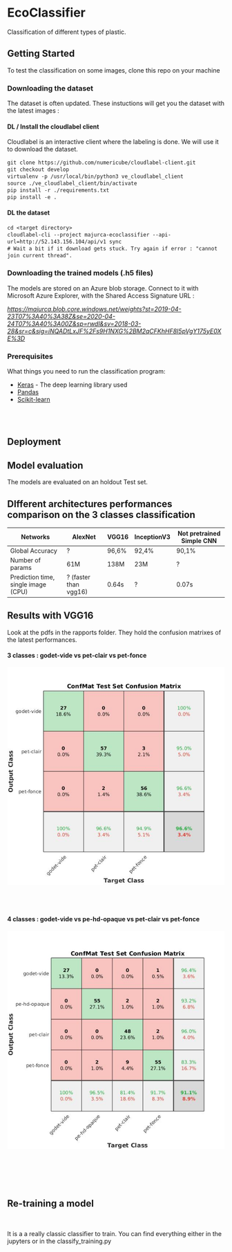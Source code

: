 # EcoClassifier

Classification of different types of plastic.

## Getting Started


To test the classification on some images, clone this repo on your machine


### Downloading the dataset

The dataset is often updated. These instuctions will get you the dataset with the latest images :

#### DL / Install the cloudlabel client

Cloudlabel is an interactive client where the labeling is done. We will use it to download the dataset.

```
git clone https://github.com/numericube/cloudlabel-client.git
git checkout develop
virtualenv -p /usr/local/bin/python3 ve_cloudlabel_client
source ./ve_cloudlabel_client/bin/activate
pip install -r ./requirements.txt
pip install -e .
```

#### DL the dataset

```
cd <target directory>
cloudlabel-cli --project majurca-ecoclassifier --api-url=http://52.143.156.104/api/v1 sync
# Wait a bit if it download gets stuck. Try again if error : "cannot join current thread".
```


### Downloading the trained models (.h5 files)

The models are stored on an Azure blob storage.
Connect to it with Microsoft Azure Explorer, with the Shared Access Signature URL :

*https://majurca.blob.core.windows.net/weights?st=2019-04-23T07%3A40%3A38Z&se=2020-04-24T07%3A40%3A00Z&sp=rwdl&sv=2018-03-28&sr=c&sig=iNQADtLxJF%2Fs9H1NXG%2BM2qCFKhHF8I5pVgY175yE0XE%3D*


### Prerequisites

What things you need to run the classification program:

* [Keras](https://www.pyimagesearch.com/2016/11/14/installing-keras-with-tensorflow-backend/) - The deep learning library used
* [Pandas](https://pandas.pydata.org/pandas-docs/stable/install.html)
* [Scikit-learn](https://scikit-learn.org/stable/install.html)


<br /><br />


## Deployment






## Model evaluation

The models are evaluated on an holdout Test set.

## DIfferent architectures performances comparison on the 3 classes classification

Networks                      | AlexNet     |     VGG16   |     InceptionV3   |   Not pretrained Simple CNN
------------------------------|-------------|-------------|-------------------|-----------------------------
Global Accuracy               |   ?         |   96,6%     |   92,4%           |     90,1%
Number of params                    |     61M     |     138M    |     23M    | ?
Prediction time, single image (CPU) |   ? (faster than vgg16)   |   0.64s   |   ?   | 0.07s

## Results with VGG16

Look at the pdfs in the rapports folder. They hold the confusion matrixes of the latest performances.

#### 3 classes : godet-vide vs pet-clair vs pet-fonce

![confmat_3classes](screenshots/confmat_3class.jpg)

<br />
<br />

#### 4 classes : godet-vide vs pe-hd-opaque vs pet-clair vs pet-fonce

![confmat_4classes](screenshots/confmat_4class.jpg)



<br />
<br />
<br />
<br />

## Re-training a model

<br />

It is a a really classic classifier to train.
You can find everything either in the jupyters or in the classify_training.py
